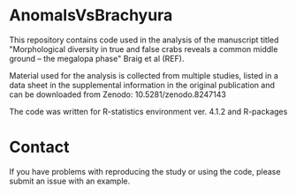 # AnomalsVsBrachyura
This repository contains code used in the analysis of the manuscript titled "Morphological diversity in true and false crabs reveals a common middle ground – the megalopa phase" Braig et al (REF).

Material used for the analysis is collected from multiple studies, listed in a data sheet in the supplemental information in the original publication and can be downloaded from Zenodo: 10.5281/zenodo.8247143

The code was written for R-statistics environment ver. 4.1.2 and R-packages 

# Contact
If you have problems with reproducing the study or using the code, please submit an issue with an example.

